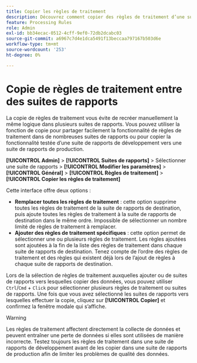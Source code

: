 ```yaml
---
title: Copier les règles de traitement
description: Découvrez comment copier des règles de traitement d’une suite de rapports à une autre.
feature: Processing Rules
role: Admin
exl-id: bb34ecac-0512-4cff-9ef0-72db2dcabc03
source-git-commit: a6967c7d4e1dca5491f13beccaa797167b503d6e
workflow-type: tm+mt
source-wordcount: '253'
ht-degree: 0%

---
```


# Copie de règles de traitement entre des suites de rapports

La copie de règles de traitement vous évite de recréer manuellement la même logique dans plusieurs suites de rapports. Vous pouvez utiliser la fonction de copie pour partager facilement la fonctionnalité de règles de traitement dans de nombreuses suites de rapports ou pour copier la fonctionnalité testée d’une suite de rapports de développement vers une suite de rapports de production.

**[!UICONTROL Admin]** > **[!UICONTROL Suites de rapports]** > Sélectionner une suite de rapports > **[!UICONTROL Modifier les paramètres]** > **[!UICONTROL Général]** > **[!UICONTROL Règles de traitement]** > **[!UICONTROL Copier les règles de traitement]**

Cette interface offre deux options :

* **Remplacer toutes les règles de traitement** : cette option supprime toutes les règles de traitement de la suite de rapports de destination, puis ajoute toutes les règles de traitement à la suite de rapports de destination dans le même ordre. Impossible de sélectionner un nombre limité de règles de traitement à remplacer.
* **Ajouter des règles de traitement spécifiques** : cette option permet de sélectionner une ou plusieurs règles de traitement. Les règles ajoutées sont ajoutées à la fin de la liste des règles de traitement dans chaque suite de rapports de destination. Tenez compte de l’ordre des règles de traitement et des règles qui existent déjà lors de l’ajout de règles à chaque suite de rapports de destination.

Lors de la sélection de règles de traitement auxquelles ajouter ou de suites de rapports vers lesquelles copier des données, vous pouvez utiliser `Ctrl`/`Cmd` + `Click` pour sélectionner plusieurs règles de traitement ou suites de rapports. Une fois que vous avez sélectionné les suites de rapports vers lesquelles effectuer la copie, cliquez sur **[!UICONTROL Copier]** et confirmez la fenêtre modale qui s’affiche.

>[!WARNING]
>
>Les règles de traitement affectent directement la collecte de données et peuvent entraîner une perte de données si elles sont utilisées de manière incorrecte. Testez toujours les règles de traitement dans une suite de rapports de développement avant de les copier dans une suite de rapports de production afin de limiter les problèmes de qualité des données.
